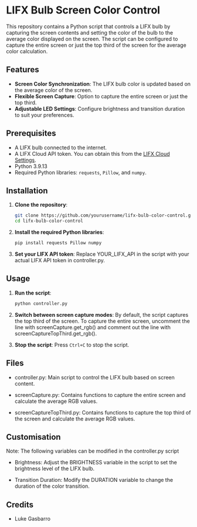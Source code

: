 # LIFX Bulb Screen Color Control

This repository contains a Python script that controls a LIFX bulb by capturing the screen contents and setting the color of the bulb to the average color displayed on the screen. The script can be configured to capture the entire screen or just the top third of the screen for the average color calculation. 

## Features

- **Screen Color Synchronization**: The LIFX bulb color is updated based on the average color of the screen.
- **Flexible Screen Capture**: Option to capture the entire screen or just the top third.
- **Adjustable LED Settings**: Configure brightness and transition duration to suit your preferences.

## Prerequisites

- A LIFX bulb connected to the internet.
- A LIFX Cloud API token. You can obtain this from the [LIFX Cloud Settings](https://cloud.lifx.com/settings).
- Python 3.9.13
- Required Python libraries: `requests`, `Pillow`, and `numpy`.

## Installation

1. **Clone the repository**:
   ```bash
   git clone https://github.com/yourusername/lifx-bulb-color-control.git
   cd lifx-bulb-color-control

2. **Install the required Python libraries**:
    ```bash
    pip install requests Pillow numpy

3. **Set your LIFX API token**:
    Replace YOUR_LIFX_API in the script with your actual LIFX API token in controller.py.

## Usage

1. **Run the script**:
   ```bash
   python controller.py

2. **Switch between screen capture modes**:
    By default, the script captures the top third of the screen.
    To capture the entire screen, uncomment the line with screenCapture.get_rgb() and comment out the line with screenCaptureTopThird.get_rgb().

3. **Stop the script**:
    Press `Ctrl+C` to stop the script.

## Files

- controller.py: Main script to control the LIFX bulb based on screen content.

- screenCapture.py: Contains functions to capture the entire screen and calculate the average RGB values.

- screenCaptureTopThird.py: Contains functions to capture the top third of the screen and calculate the average RGB values.


## Customisation
Note: The following variables can be modified in the controller.py script

- Brightness: Adjust the BRIGHTNESS variable in the script to set the brightness level of the LIFX bulb.

- Transition Duration: Modify the DURATION variable to change the duration of the color transition.

## Credits

- Luke Gasbarro